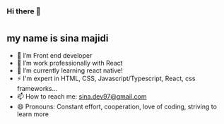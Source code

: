### Hi there 👋
#
## my name is sina majidi
- 🔭 I’m Front end developer
- 🌱 I’m work professionally with React
- 👯 I’m currently learning react native!
- ⚡ I'm expert in HTML, CSS, Javascript/Typescript, React, css frameworks...
- 📫 How to reach me: sina.dev97@gmail.com
- 😄 Pronouns: Constant effort, cooperation, love of coding, striving to learn more


